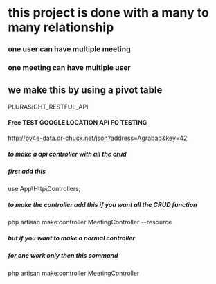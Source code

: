 # this project is done with a many to many relationship
### one user can have multiple meeting
### one meeting can have multiple user
## we make this by using  a pivot table
PLURASIGHT_RESTFUL_API

#### Free TEST GOOGLE LOCATION API FO TESTING
http://py4e-data.dr-chuck.net/json?address=Agrabad&key=42






##### to make  a api controller with all the crud 
##### first  add this
use App\Http\Controllers;

##### to make the controller add this if you want all the CRUD function
php artisan make:controller MeetingController --resource

##### but if you want to make a normal controller
##### for one work only then this command
php artisan make:controller MeetingController
